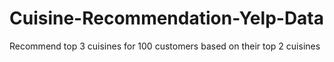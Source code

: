 # Cuisine-Recommendation-Yelp-Data
 Recommend top 3 cuisines for 100 customers based on their top 2 cuisines
